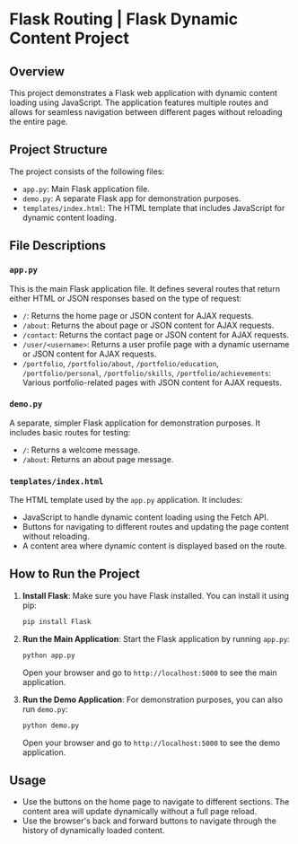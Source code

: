 # Flask Routing | Flask Dynamic Content Project

## Overview

This project demonstrates a Flask web application with dynamic content loading using JavaScript. The application features multiple routes and allows for seamless navigation between different pages without reloading the entire page.

## Project Structure

The project consists of the following files:

- `app.py`: Main Flask application file.
- `demo.py`: A separate Flask app for demonstration purposes.
- `templates/index.html`: The HTML template that includes JavaScript for dynamic content loading.

## File Descriptions

### `app.py`

This is the main Flask application file. It defines several routes that return either HTML or JSON responses based on the type of request:

- `/`: Returns the home page or JSON content for AJAX requests.
- `/about`: Returns the about page or JSON content for AJAX requests.
- `/contact`: Returns the contact page or JSON content for AJAX requests.
- `/user/<username>`: Returns a user profile page with a dynamic username or JSON content for AJAX requests.
- `/portfolio`, `/portfolio/about`, `/portfolio/education`, `/portfolio/personal`, `/portfolio/skills`, `/portfolio/achievements`: Various portfolio-related pages with JSON content for AJAX requests.

### `demo.py`

A separate, simpler Flask application for demonstration purposes. It includes basic routes for testing:

- `/`: Returns a welcome message.
- `/about`: Returns an about page message.

### `templates/index.html`

The HTML template used by the `app.py` application. It includes:

- JavaScript to handle dynamic content loading using the Fetch API.
- Buttons for navigating to different routes and updating the page content without reloading.
- A content area where dynamic content is displayed based on the route.

## How to Run the Project

1. **Install Flask**: Make sure you have Flask installed. You can install it using pip:

    ```bash
    pip install Flask
    ```

2. **Run the Main Application**: Start the Flask application by running `app.py`:

    ```bash
    python app.py
    ```

    Open your browser and go to `http://localhost:5000` to see the main application.

3. **Run the Demo Application**: For demonstration purposes, you can also run `demo.py`:

    ```bash
    python demo.py
    ```

    Open your browser and go to `http://localhost:5000` to see the demo application.

## Usage

- Use the buttons on the home page to navigate to different sections. The content area will update dynamically without a full page reload.
- Use the browser's back and forward buttons to navigate through the history of dynamically loaded content.
